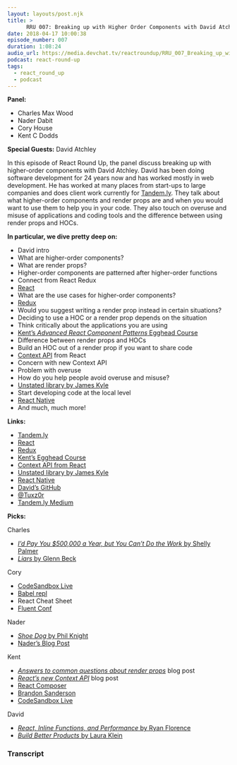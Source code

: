```yaml
---
layout: layouts/post.njk
title: >
      RRU 007: Breaking up with Higher Order Components with David Atchley
date: 2018-04-17 10:00:38
episode_number: 007
duration: 1:08:24
audio_url: https://media.devchat.tv/reactroundup/RRU_007_Breaking_up_with_Higher_Order_Components_with_David_Atchley.mp3
podcast: react-round-up
tags: 
  - react_round_up
  - podcast
---
```


 **Panel:**

- Charles Max Wood
- Nader Dabit
- Cory House
- Kent C Dodds

**Special Guests:** David Atchley

In this episode of React Round Up, the panel discuss breaking up with higher-order components with David Atchley. David has been doing software development for 24 years now and has worked mostly in web development. He has worked at many places from start-ups to large companies and does client work currently for [Tandem.ly](https://tandem.ly/). They talk about what higher-order components and render props are and when you would want to use them to help you in your code. They also touch on overuse and misuse of applications and coding tools and the difference between using render props and HOCs.

**In particular, we dive pretty deep on:**

- David intro
- What are higher-order components?
- What are render props?
- Higher-order components are patterned after higher-order functions
- Connect from React Redux
- [React](https://reactjs.org/)
- What are the use cases for higher-order components?
- [Redux](https://redux.js.org/)
- Would you suggest writing a render prop instead in certain situations?
- Deciding to use a HOC or a render prop depends on the situation
- Think critically about the applications you are using
- [Kent’s _Advanced React Component Patterns_ Egghead Course](https://egghead.io/courses/advanced-react-component-patterns)
- Difference between render props and HOCs
- Build an HOC out of a render prop if you want to share code
- [Context API](https://reactjs.org/docs/context.html) from React
- Concern with new Context API
- Problem with overuse
- How do you help people avoid overuse and misuse?
- [Unstated library by James Kyle](https://github.com/jamiebuilds/unstated)
- Start developing code at the local level
- [React Native](https://facebook.github.io/react-native/)
- And much, much more!

**Links:**

- [Tandem.ly](https://tandem.ly/)
- [React](https://reactjs.org/)
- [Redux](https://redux.js.org/)
- [Kent’s Egghead Course](https://egghead.io/courses/advanced-react-component-patterns)
- [Context API from React](https://reactjs.org/docs/context.html)
- [Unstated library by James Kyle](https://github.com/jamiebuilds/unstated)
- [React Native](https://facebook.github.io/react-native/)
- [David’s GitHub](https://github.com/datchley)
- [@Tuxz0r](https://twitter.com/tuxz0r)
- [Tandem.ly Medium](https://medium.com/tandemly)

**Picks:**

Charles

- [_I’d Pay You $500,000 a Year, but You Can’t Do the Work_ by Shelly Palmer](https://www.shellypalmer.com/2017/04/id-pay-500000-year-cant-work/)
- [_Liars_ by Glenn Beck](https://www.amazon.com/Liars-Progressives-Exploit-Fears-Control/dp/1476798885)

Cory

- [CodeSandbox Live](https://hackernoon.com/introducing-codesandbox-live-real-time-code-collaboration-in-the-browser-6d508cfc70c9)
- [Babel repl](https://babeljs.io/repl/)
- React Cheat Sheet
- [Fluent Conf](https://conferences.oreilly.com/fluent/fl-ca)

Nader

- [_Shoe Dog_ by Phil Knight](https://www.amazon.com/Shoe-Dog-Memoir-Creator-Nike-ebook/dp/B0176M1A44)
- [Nader’s Blog Post](https://tylermcginnis.com/building-serverless-react-graphql-apps-with-aws-appsync/)

Kent

- [_Answers to common questions about render props_](https://blog.kentcdodds.com/answers-to-common-questions-about-render-props-a9f84bb12d5d) blog post
- [_React’s new Context API_](https://medium.com/dailyjs/reacts-%25EF%25B8%258F-new-context-api-70c9fe01596b) blog post
- [React Composer](https://github.com/jamesplease/react-composer)
- [Brandon Sanderson](https://brandonsanderson.com/)
- [CodeSandbox Live](https://hackernoon.com/introducing-codesandbox-live-real-time-code-collaboration-in-the-browser-6d508cfc70c9)

David

- [_React, Inline Functions, and Performance_ by Ryan Florence](https://cdb.reacttraining.com/react-inline-functions-and-performance-bdff784f5578)
- [_Build Better Products_ by Laura Klein](https://www.amazon.com/Build-Better-Products-Successful-User-Centered/dp/1933820586)


### Transcript



